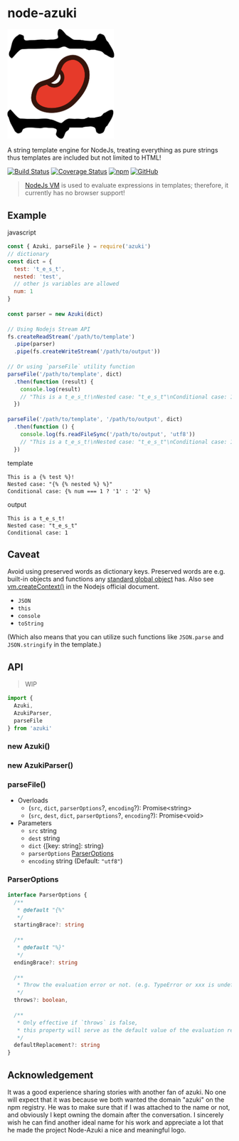 # node-azuki

<img src="./assets/logo.svg" width="240" />

A string template engine for NodeJs, treating everything as pure strings thus templates are included but not limited to HTML!

[![Build Status](https://travis-ci.org/momocow/node-azuki.svg?branch=master)](https://travis-ci.org/momocow/node-azuki)
[![Coverage Status](https://coveralls.io/repos/github/momocow/node-azuki/badge.svg?branch=master)](https://coveralls.io/github/momocow/node-azuki?branch=master)
[![npm](https://img.shields.io/npm/v/azuki.svg)](https://www.npmjs.com/package/azuki)
[![GitHub](https://img.shields.io/github/license/momocow/node-azuki.svg)](https://github.com/momocow/node-azuki)

> [NodeJs VM](https://nodejs.org/api/vm.html) is used to evaluate expressions in templates; therefore, it currently has no browser support!

## Example
javascript
```js
const { Azuki, parseFile } = require('azuki')
// dictionary
const dict = {
  test: 't_e_s_t',
  nested: 'test',
  // other js variables are allowed
  num: 1
}

const parser = new Azuki(dict)

// Using Nodejs Stream API
fs.createReadStream('/path/to/template')
  .pipe(parser)
  .pipe(fs.createWriteStream('/path/to/output'))

// Or using `parseFile` utility function
parseFile('/path/to/template', dict)
  .then(function (result) {
    console.log(result)
    // "This is a t_e_s_t!\nNested case: "t_e_s_t"\nConditional case: 1"
  })

parseFile('/path/to/template', '/path/to/output', dict)
  .then(function () {
    console.log(fs.readFileSync('/path/to/output', 'utf8'))
    // "This is a t_e_s_t!\nNested case: "t_e_s_t"\nConditional case: 1"
  })
```

template
```
This is a {% test %}!
Nested case: "{% {% nested %} %}"
Conditional case: {% num === 1 ? '1' : '2' %}
```

output
```
This is a t_e_s_t!
Nested case: "t_e_s_t"
Conditional case: 1
```

## Caveat
Avoid using preserved words as dictionary keys. Preserved words are e.g. built-in objects and functions any [standard global object](https://es5.github.io/#x15.1) has. Also see [vm.createContext()](https://nodejs.org/api/vm.html#vm_vm_createcontext_sandbox_options) in the Nodejs official document.
- `JSON`
- `this`
- `console`
- `toString`

(Which also means that you can utilize such functions like `JSON.parse` and `JSON.stringify` in the template.)

## API
> WIP

```ts
import {
  Azuki,
  AzukiParser,
  parseFile
} from 'azuki'
```

### new Azuki()

### new AzukiParser()

### parseFile()
- Overloads
  - (`src`, `dict`, `parserOptions`?, `encoding`?): Promise&lt;string&gt;
  - (`src`, `dest`, `dict`, `parserOptions`?, `encoding`?): Promise&lt;void&gt;
- Parameters
  - `src` string
  - `dest` string
  - `dict` {[key: string]: string}
  - `parserOptions` [ParserOptions](#parseroptions)
  - `encoding` string (Default: `"utf8"`)

### ParserOptions
```ts
interface ParserOptions {
  /**
   * @default "{%"
   */
  startingBrace?: string

  /**
   * @default "%}"
   */
  endingBrace?: string

  /**
   * Throw the evaluation error or not. (e.g. TypeError or xxx is undefined.)
   */
  throws?: boolean,

  /**
   * Only effective if `throws` is false,
   * this property will serve as the default value of the evaluation result.
   */
  defaultReplacement?: string
}
```
## Acknowledgement
It was a good experience sharing stories with another fan of azuki. No one will expect that it was because we both wanted the domain "azuki" on the npm registry. He was to make sure that if I was attached to the name or not, and obviously I kept owning the domain after the conversation. I sincerely wish he can find another ideal name for his work and appreciate a lot that he made the project Node-Azuki a nice and meaningful logo.
